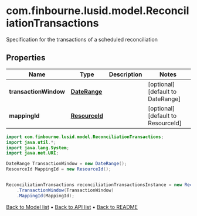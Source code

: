 # com.finbourne.lusid.model.ReconciliationTransactions
Specification for the transactions of a scheduled reconciliation

## Properties

Name | Type | Description | Notes
------------ | ------------- | ------------- | -------------
**transactionWindow** | [**DateRange**](DateRange.md) |  | [optional] [default to DateRange]
**mappingId** | [**ResourceId**](ResourceId.md) |  | [optional] [default to ResourceId]

```java
import com.finbourne.lusid.model.ReconciliationTransactions;
import java.util.*;
import java.lang.System;
import java.net.URI;

DateRange TransactionWindow = new DateRange();
ResourceId MappingId = new ResourceId();


ReconciliationTransactions reconciliationTransactionsInstance = new ReconciliationTransactions()
    .TransactionWindow(TransactionWindow)
    .MappingId(MappingId);
```


[Back to Model list](../README.md#documentation-for-models) &#8226; [Back to API list](../README.md#documentation-for-api-endpoints) &#8226; [Back to README](../README.md)
